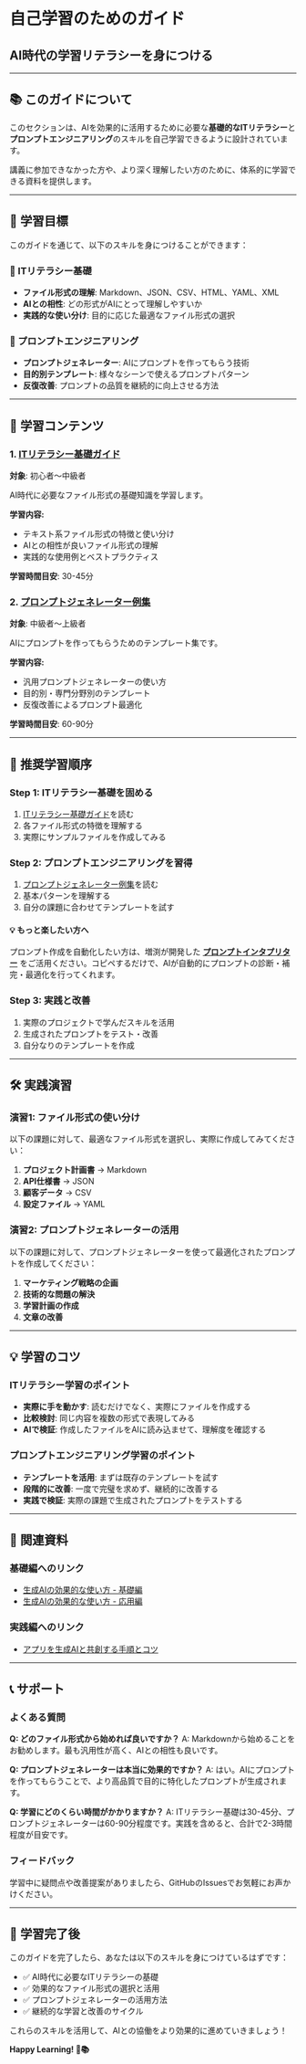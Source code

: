 # 自己学習のためのガイド
## AI時代の学習リテラシーを身につける

---

## 📚 このガイドについて

このセクションは、AIを効果的に活用するために必要な**基礎的なITリテラシー**と**プロンプトエンジニアリング**のスキルを自己学習できるように設計されています。

講義に参加できなかった方や、より深く理解したい方のために、体系的に学習できる資料を提供します。

---

## 🎯 学習目標

このガイドを通じて、以下のスキルを身につけることができます：

### 📖 ITリテラシー基礎
- **ファイル形式の理解**: Markdown、JSON、CSV、HTML、YAML、XML
- **AIとの相性**: どの形式がAIにとって理解しやすいか
- **実践的な使い分け**: 目的に応じた最適なファイル形式の選択

### 🤖 プロンプトエンジニアリング
- **プロンプトジェネレーター**: AIにプロンプトを作ってもらう技術
- **目的別テンプレート**: 様々なシーンで使えるプロンプトパターン
- **反復改善**: プロンプトの品質を継続的に向上させる方法

---

## 📁 学習コンテンツ

### 1. [ITリテラシー基礎ガイド](./ITリテラシー基礎ガイド.md)
**対象**: 初心者〜中級者

AI時代に必要なファイル形式の基礎知識を学習します。

**学習内容:**
- テキスト系ファイル形式の特徴と使い分け
- AIとの相性が良いファイル形式の理解
- 実践的な使用例とベストプラクティス

**学習時間目安**: 30-45分

### 2. [プロンプトジェネレーター例集](./プロンプトジェネレーター例集.md)
**対象**: 中級者〜上級者

AIにプロンプトを作ってもらうためのテンプレート集です。

**学習内容:**
- 汎用プロンプトジェネレーターの使い方
- 目的別・専門分野別のテンプレート
- 反復改善によるプロンプト最適化

**学習時間目安**: 60-90分

---

## 🚀 推奨学習順序

### Step 1: ITリテラシー基礎を固める
1. [ITリテラシー基礎ガイド](./ITリテラシー基礎ガイド.md)を読む
2. 各ファイル形式の特徴を理解する
3. 実際にサンプルファイルを作成してみる

### Step 2: プロンプトエンジニアリングを習得
1. [プロンプトジェネレーター例集](./プロンプトジェネレーター例集.md)を読む
2. 基本パターンを理解する
3. 自分の課題に合わせてテンプレートを試す

#### 💡 もっと楽したい方へ
プロンプト作成を自動化したい方は、増渕が開発した **[プロンプトインタプリター](https://github.com/dmasubuchi/PromptInterpreter)** をご活用ください。コピペするだけで、AIが自動的にプロンプトの診断・補完・最適化を行ってくれます。

### Step 3: 実践と改善
1. 実際のプロジェクトで学んだスキルを活用
2. 生成されたプロンプトをテスト・改善
3. 自分なりのテンプレートを作成

---

## 🛠️ 実践演習

### 演習1: ファイル形式の使い分け
以下の課題に対して、最適なファイル形式を選択し、実際に作成してみてください：

1. **プロジェクト計画書** → Markdown
2. **API仕様書** → JSON
3. **顧客データ** → CSV
4. **設定ファイル** → YAML

### 演習2: プロンプトジェネレーターの活用
以下の課題に対して、プロンプトジェネレーターを使って最適化されたプロンプトを作成してください：

1. **マーケティング戦略の企画**
2. **技術的な問題の解決**
3. **学習計画の作成**
4. **文章の改善**

---

## 💡 学習のコツ

### ITリテラシー学習のポイント
- **実際に手を動かす**: 読むだけでなく、実際にファイルを作成する
- **比較検討**: 同じ内容を複数の形式で表現してみる
- **AIで検証**: 作成したファイルをAIに読み込ませて、理解度を確認する

### プロンプトエンジニアリング学習のポイント
- **テンプレートを活用**: まずは既存のテンプレートを試す
- **段階的に改善**: 一度で完璧を求めず、継続的に改善する
- **実践で検証**: 実際の課題で生成されたプロンプトをテストする

---

## 🔗 関連資料

### 基礎編へのリンク
- [生成AIの効果的な使い方 - 基礎編](../1_生成AIの効果的な使い方/1-2_基礎編.md)
- [生成AIの効果的な使い方 - 応用編](../1_生成AIの効果的な使い方/1-3_応用編.md)

### 実践編へのリンク
- [アプリを生成AIと共創する手順とコツ](../3_AIを組み合わせて作りたいアプリを作ろう/3-1_アプリを生成AIと共創する手順とコツ.md)

---

## 📞 サポート

### よくある質問
**Q: どのファイル形式から始めれば良いですか？**
A: Markdownから始めることをお勧めします。最も汎用性が高く、AIとの相性も良いです。

**Q: プロンプトジェネレーターは本当に効果的ですか？**
A: はい。AIにプロンプトを作ってもらうことで、より高品質で目的に特化したプロンプトが生成されます。

**Q: 学習にどのくらい時間がかかりますか？**
A: ITリテラシー基礎は30-45分、プロンプトジェネレーターは60-90分程度です。実践を含めると、合計で2-3時間程度が目安です。

### フィードバック
学習中に疑問点や改善提案がありましたら、GitHubのIssuesでお気軽にお声かけください。

---

## 🎉 学習完了後

このガイドを完了したら、あなたは以下のスキルを身につけているはずです：

- ✅ AI時代に必要なITリテラシーの基礎
- ✅ 効果的なファイル形式の選択と活用
- ✅ プロンプトジェネレーターの活用方法
- ✅ 継続的な学習と改善のサイクル

これらのスキルを活用して、AIとの協働をより効果的に進めていきましょう！

**Happy Learning! 🤖📚**
